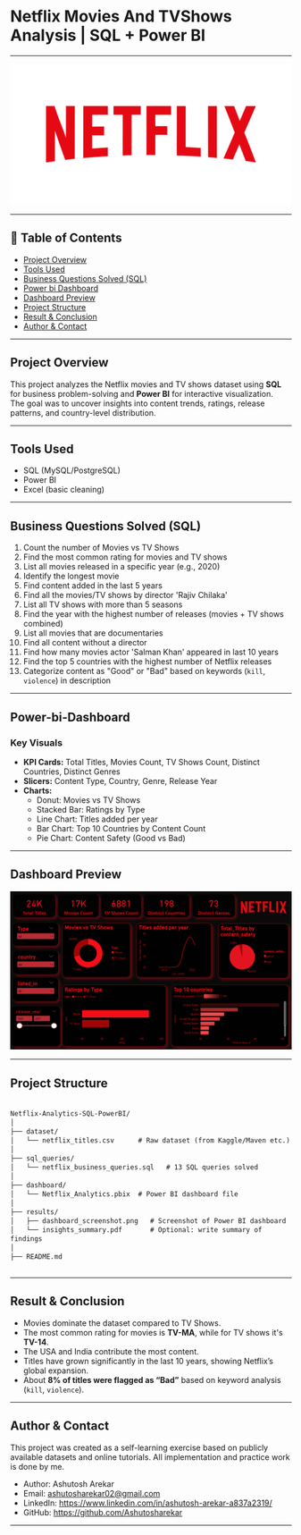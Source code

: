 # Netflix Movies And TVShows Analysis | SQL + Power BI
---

![Netflix_logo](results/Netflix_logo.png) 

---

## 📌 Table of Contents
- <a href="#Project-Overview">Project Overview</a>
- <a href="#Tools-Used">Tools Used</a>
- <a href="#Business Questions Solved (SQL)">Business Questions Solved (SQL)</a>
- <a href="#Power-bi-Dashboard">Power bi Dashboard</a>
- <a href="#Dashboard-Preview">Dashboard Preview</a>
- <a href="#Project-Structure">Project Structure</a>
- <a href="#Result--Conclusion">Result & Conclusion</a>
- <a href="#Author--Contact">Author & Contact</a>

---

<h2><a class =”anchor” id=”Project-Overview”></a>Project Overview</h2>

This project analyzes the Netflix movies and TV shows dataset using **SQL** for business problem-solving and **Power BI** for interactive visualization.  
The goal was to uncover insights into content trends, ratings, release patterns, and country-level distribution.

---
<h2><a class =”anchor” id=”Tools-Used”></a>Tools Used</h2>


- SQL (MySQL/PostgreSQL)  
- Power BI  
- Excel (basic cleaning)  

---
<h2><a class =”anchor” id=”Business-Questions-Solved-(SQL)></a>Business Questions Solved (SQL)</h2>

1. Count the number of Movies vs TV Shows  
2. Find the most common rating for movies and TV shows  
3. List all movies released in a specific year (e.g., 2020)  
4. Identify the longest movie  
5. Find content added in the last 5 years  
6. Find all the movies/TV shows by director 'Rajiv Chilaka'  
7. List all TV shows with more than 5 seasons  
8. Find the year with the highest number of releases (movies + TV shows combined)  
9. List all movies that are documentaries  
10. Find all content without a director  
11. Find how many movies actor 'Salman Khan' appeared in last 10 years  
12. Find the top 5 countries with the highest number of Netflix releases  
13. Categorize content as "Good" or "Bad" based on keywords (`kill`, `violence`) in description  

---

<h2><a class =”anchor” id=”Power-bi-Dashboard></a>Power-bi-Dashboard</h2>

### **Key Visuals**
- **KPI Cards:** Total Titles, Movies Count, TV Shows Count, Distinct Countries, Distinct Genres  
- **Slicers:** Content Type, Country, Genre, Release Year  
- **Charts:**  
  - Donut: Movies vs TV Shows  
  - Stacked Bar: Ratings by Type  
  - Line Chart: Titles added per year  
  - Bar Chart: Top 10 Countries by Content Count  
  - Pie Chart: Content Safety (Good vs Bad)  

---

<h2><a class =”anchor” id=”Dashboard-Preview”></a>Dashboard Preview</h2>

![Dashboard Overview](results/dashboard_screenshot.png) 

---

<h2><a class =”anchor” id=”Project-Structure”></a>Project Structure</h2>

```

Netflix-Analytics-SQL-PowerBI/
│
├── dataset/
│   └── netflix_titles.csv      # Raw dataset (from Kaggle/Maven etc.)
│
├── sql_queries/
│   └── netflix_business_queries.sql   # 13 SQL queries solved
│
├── dashboard/
│   └── Netflix_Analytics.pbix  # Power BI dashboard file
│
├── results/
│   ├── dashboard_screenshot.png   # Screenshot of Power BI dashboard
│   └── insights_summary.pdf       # Optional: write summary of findings
│
├── README.md


```

---

<h2><a class =”anchor” id="Result-&-Conclusion"></a>Result & Conclusion</h2>

- Movies dominate the dataset compared to TV Shows.  
- The most common rating for movies is **TV-MA**, while for TV shows it's **TV-14**.  
- The USA and India contribute the most content.  
- Titles have grown significantly in the last 10 years, showing Netflix’s global expansion.  
- About **8% of titles were flagged as “Bad”** based on keyword analysis (`kill`, `violence`).  

---
<h2><a class =”anchor” id=”Author-&-Contact”></a>Author & Contact</h2>

This project was created as a self-learning exercise based on publicly available datasets and online tutorials. All implementation and practice work is done by me.
- Author: Ashutosh Arekar
- Email: ashutosharekar02@gmail.com
- LinkedIn: https://www.linkedin.com/in/ashutosh-arekar-a837a2319/
- GitHub: https://github.com/Ashutosharekar

---





